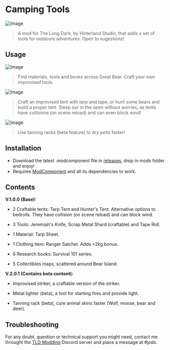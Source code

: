 # Camping Tools

![Image](https://github.com/Jods-Its/Jods-Camping-Tools/blob/main/Images/suboM3f.jpg)

> A mod for The Long Dark, by Hinterland Studio, that adds a set of tools for outdoors adventures. Open to sugestions!

## Usage

![Image](https://github.com/Jods-Its/Jods-Camping-Tools/blob/main/Images/screen_52f7befd-fea8-463b-bbfd-15e46d668dfe_hi.png) 

> Find materials, tools and books across Great Bear. Craft your own improvised tools.

![Image](https://github.com/Jods-Its/Jods-Camping-Tools/blob/main/Images/screen_041562b7-4600-4306-b873-4e1fbcb5b953_hi.png)

> Craft an improvised tent with tarp and tape, or hunt some bears and build a proper tent. Sleep our in the open without worries, as tents have collisions (on scene reload) and can even block wind!

![Image](https://github.com/Jods-Its/Jods-Camping-Tools/blob/main/Images/screen_8c652d5a-4861-49b4-a407-add56cec5ca2_hi.png)

> Use tanning racks (beta feature) to dry pelts faster!

## Installation

 * Download the latest .modcomponent file in [releases](https://github.com/Jods-Its/Jods-Camping-Tools/releases), drop in mods folder and enjoy!
 * Requires [ModComponent](https://github.com/dommrogers/ModComponent) and all its dependencies to work.

## Contents

**V.1.0.0 (Base):**

- 2 Craftable tents: Tarp Tent and Hunter's Tent. Alternative options to bedrolls. They have collision (on scene reload) and can block wind.

- 3 Tools: Jeremiah's Knife, Scrap Metal Shard (craftable) and Tape Roll.

- 1 Material: Tarp Sheet.

- 1 Clothing item: Ranger Satchel. Adds +2kg bonus.

- 6 Research books: Survival 101 series.

- 5 Collectibles maps, scattered around Bear Island.


**V.2.0.1 (Contains beta content):**

- Improvised striker, a craftable version of the striker.

- Metal lighter (beta), a tool for starting fires and provide light.

- Tanning rack (beta), cure animal skins faster (Wolf, moose, bear and deer).

## Troubleshooting

For any doubt, question or technical support you might need, contact me throught the [TLD Modding](https://discord.com/invite/nb2jQez) Discord server and place a message at #jods.

